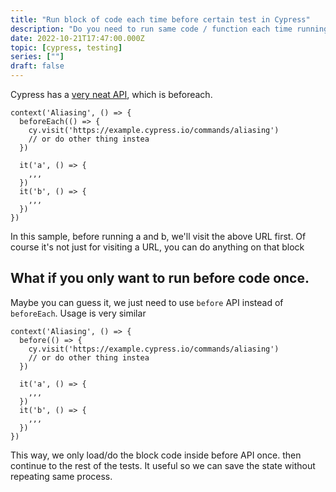 ```yaml
---
title: "Run block of code each time before certain test in Cypress"
description: "Do you need to run same code / function each time running a test? We can automate it with beforeach"
date: 2022-10-21T17:47:00.000Z
topic: [cypress, testing]
series: [""]
draft: false
---
```

Cypress has a [very neat API](https://docs.cypress.io/guides/references/bundled-libraries), which is beforeach. 

```
context('Aliasing', () => {
  beforeEach(() => {
    cy.visit('https://example.cypress.io/commands/aliasing')
    // or do other thing instea
  })

  it('a', () => {
    ,,,
  })
  it('b', () => {
    ,,,
  })
})
```

In this sample, before running a and b, we'll visit the above URL first. Of course it's not just for visiting a URL, you can do anything on that block

## What if you only want to run before code once.
Maybe you can guess it, we just need to use `before` API instead of `beforeEach`. Usage is very similar
```
context('Aliasing', () => {
  before(() => {
    cy.visit('https://example.cypress.io/commands/aliasing')
    // or do other thing instea
  })

  it('a', () => {
    ,,,
  })
  it('b', () => {
    ,,,
  })
})
```

This way, we only load/do the block code inside before API once. then continue to the rest of the tests. It useful so we can save the state without repeating same process. 

